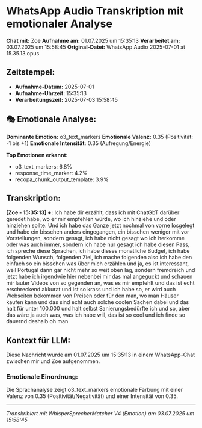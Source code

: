 # WhatsApp Audio Transkription mit emotionaler Analyse

**Chat mit:** Zoe
**Aufnahme am:** 01.07.2025 um 15:35:13
**Verarbeitet am:** 03.07.2025 um 15:58:45
**Original-Datei:** WhatsApp Audio 2025-07-01 at 15.35.13.opus

## Zeitstempel:
- **Aufnahme-Datum:** 2025-07-01
- **Aufnahme-Uhrzeit:** 15:35:13
- **Verarbeitungszeit:** 2025-07-03 15:58:45

## 🎭 Emotionale Analyse:

**Dominante Emotion:** o3_text_markers
**Emotionale Valenz:** 0.35 (Positivität: -1 bis +1)
**Emotionale Intensität:** 0.35 (Aufregung/Energie)

**Top Emotionen erkannt:**
- o3_text_markers: 6.8%
- response_time_marker: 4.2%
- recopa_chunk_output_template: 3.9%

## Transkription:

**[Zoe - 15:35:13] +:** Ich habe dir erzählt, dass ich mit ChatGbT darüber geredet habe, wo er mir empfehlen würde, wo ich hinziehe und
oder hinziehen sollte.
Und ich habe das Ganze jetzt nochmal von vorne losgelegt und habe ein bisschen anders eingegangen, ein bisschen weniger mit
vor Vorstellungen, sondern gesagt, ich habe nicht gesagt wo ich herkomme oder was auch immer, sondern ich habe nur gesagt
ich habe diesen Pass, ich spreche diese Sprachen, ich habe dieses monatliche Budget, ich habe folgenden Wunsch, folgenden Ziel, ich mache folgenden
also ich habe den einfach so ein bisschen was über mich erzählen und ja, es ist interessant, weil Portugal dann
gar nicht mehr so weit oben lag, sondern fremdreich und jetzt habe ich irgendwie hier nebenbei mir das mal angeguckt
und schauen mir lauter Videos von so gegenden an, was es mir empfehlt und das ist echt erschreckend akkurat
und ist so krass und ich habe so, er wird auch Webseiten bekommen von Preisen oder für den man, wo man Häuser kaufen kann
und das sind echt auch solche coolen Sachen dabei und das halt für unter 100.000 und halt selbst Sanierungsbedürfte
ich und so, aber das wäre ja auch was, was ich habe will, das ist so cool und ich finde so dauernd deshalb
oh man

## Kontext für LLM:
Diese Nachricht wurde am 01.07.2025 um 15:35:13 in einem WhatsApp-Chat zwischen mir und Zoe aufgenommen.

### Emotionale Einordnung:
Die Sprachanalyse zeigt o3_text_markers emotionale Färbung mit einer Valenz von 0.35 (Positivität/Negativität) und einer Intensität von 0.35.

---
*Transkribiert mit WhisperSprecherMatcher V4 (Emotion) am 03.07.2025 um 15:58:45*
